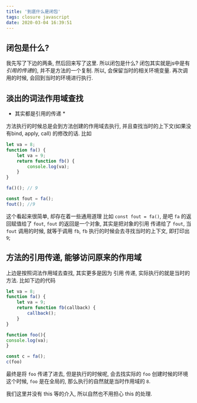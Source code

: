 ```yaml
---
title: '到底什么是闭包'
tags: closure javascript
date: 2020-03-04 16:39:51
---
```



## 闭包是什么?

我先写了下边的两条, 然后回来写了这里.
所以闭包是什么? 闭包其实就是js中是有*引用的传递*的, 并不是方法的一个复制.
所以, 会保留当时的相关环境变量. 再次调用的时候, 会回到当时的环境进行执行.

## 淡出的词法作用域查找

* 其实都是引用的传递 *

方法执行的时候总是会到方法创建的作用域去执行, 并且查找当时的上下文(如果没有bind, apply, call) 的修改的话.
比如

```js
let va = 8;
function fa() {
    let va = 9;
    return function fb() {
        console.log(va);
    }
}

fa()(); // 9

const fout = fa();
fout(); //9
```

这个看起来很简单, 却存在着一些通用道理
比如 `const fout = fa()`, 是吧 `fa` 的返回赋值给了 `fout`, `fout` 的返回是一个对象, 其实是把对象的引用
传递给了 `fout`, 当 `fout` 调用的时候, 就等于调用 `fb`, `fb` 执行的时候会去寻找当时的上下文, 即打印出 `9`;


## 方法的引用传递, 能够访问原来的作用域

上边是按照词法作用域去查找, 其实更多是因为 引用 传递, 实际执行的就是当时的方法.
比如下边的代码

```js
let va = 8;
function fa() {
    let va = 9;
    return function fb(callback) {
        callback();
    }
}

function foo(){
console.log(va);
}

const c = fa();
c(foo)
```

最终是将 `foo` 传递了进去, 但是执行的时候呢, 会去找实际的 `foo` 创建时候的环境
这个时候, `foo` 是在全局的, 那么执行的自然就是当时作用域的 `8`.

我们这里并没有 this 等的介入, 所以自然也不用担心 this 的处理.
